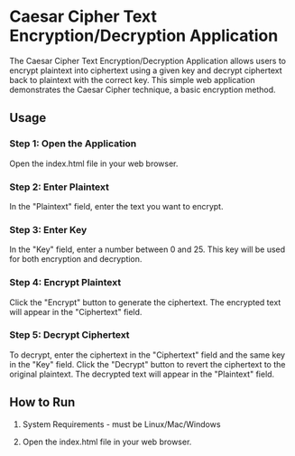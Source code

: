 # Caesar Cipher Text Encryption/Decryption Application

The Caesar Cipher Text Encryption/Decryption Application allows users to encrypt plaintext into ciphertext using a given key and decrypt ciphertext back to plaintext with the correct key. This simple web application demonstrates the Caesar Cipher technique, a basic encryption method.

## Usage

### Step 1: Open the Application
Open the index.html file in your web browser.

### Step 2: Enter Plaintext
In the "Plaintext" field, enter the text you want to encrypt.
### Step 3: Enter Key
In the "Key" field, enter a number between 0 and 25. This key will be used for both encryption and decryption.
### Step 4: Encrypt Plaintext
Click the "Encrypt" button to generate the ciphertext. The encrypted text will appear in the "Ciphertext" field.
### Step 5: Decrypt Ciphertext
To decrypt, enter the ciphertext in the "Ciphertext" field and the same key in the "Key" field.
Click the "Decrypt" button to revert the ciphertext to the original plaintext. The decrypted text will appear in the "Plaintext" field.

## How to Run

1. System Requirements - must be Linux/Mac/Windows

2. Open the index.html file in your web browser.

